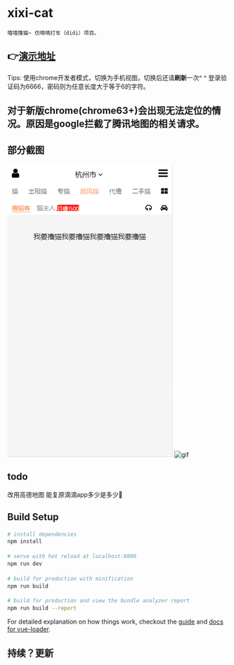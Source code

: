 # xixi-cat
    嘻嘻撸猫~ 仿嘀嘀打车（didi）项目。
## :point_right:[演示地址](https://myl0204.github.io/XiXi)
Tips: 使用chrome开发者模式，切换为手机视图，切换后还请**刷新**一次^ ^
登录验证码为6666，密码则为任意长度大于等于6的字符。
## 对于新版chrome(chrome63+)会出现无法定位的情况。原因是google拦截了腾讯地图的相关请求。
## 部分截图
![gif](https://raw.githubusercontent.com/myl0204/XiXi/master/img/Animation.gif)
![gif](https://raw.githubusercontent.com/myl0204/XiXi/master/img/Animation1.gif)
## todo
改用高德地图
能复原滴滴app多少是多少:muscle:
## Build Setup

``` bash
# install dependencies
npm install

# serve with hot reload at localhost:8080
npm run dev

# build for production with minification
npm run build

# build for production and view the bundle analyzer report
npm run build --report
```

For detailed explanation on how things work, checkout the [guide](http://vuejs-templates.github.io/webpack/) and [docs for vue-loader](http://vuejs.github.io/vue-loader).

## 持续？更新